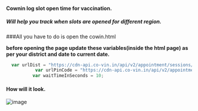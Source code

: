 #### Cownin log slot open time for vaccination.

##### Will help you track when slots are opened for different region.

###All you have to do is open the cowin.html 

**before opening the page update these variables(inside the html page) as per your district and date to current date.**

```javascript
  var urlDist = "https://cdn-api.co-vin.in/api/v2/appointment/sessions/public/calendarByDistrict?district_id=654&date=11-05-2021";
           var urlPinCode = "https://cdn-api.co-vin.in/api/v2/appointment/sessions/public/calendarByPin?pincode=273008&date=11-05-2021";
          var waitTimeInSeconds = 10;


```

#### How will it look.
![image](https://user-images.githubusercontent.com/4620276/117803838-b5254080-b274-11eb-84d3-f35b7a4cf0e1.png)
